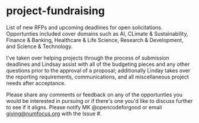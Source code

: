 # project-fundraising
List of new RFPs and upcoming deadlines for open solicitations. Opportunties included cover domains such as AI, CLimate & Sustainability, Finance & Banking, Healthcare & Life Science, Research & Development, and Science & Technology. 

I've taken over helping projects through the process of submission deadlines and Lindsay assist with all of the budgeting pieces and any other questions prior to the approval of a proposal; additionally Linday takes over the reporting requirements, communications, and all miscellaneous project needs after acceptance.

Please share any comments or feedback on any of the opportunties you would be interested in pursuing or if there's one you'd like to discuss further to see if it aligns. Please notify MK @opencodeforgood or email giving@numfocus.org with the Issue #. 
